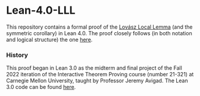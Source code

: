 # Lean-4.0-LLL

This repository contains a formal proof of the [Lovász Local Lemma](https://en.wikipedia.org/wiki/Lov%C3%A1sz_local_lemma) (and the symmetric corollary) in Lean 4.0. The proof closely follows (in both notation and logical structure) the one [here](https://theory.stanford.edu/~jvondrak/MATH233A-2018/Math233-lec02.pdf). 

### History

This proof began in Lean 3.0 as the midterm and final project of the Fall 2022 iteration of the Interactive Theorem Proving course (number 21-321) at Carnegie Mellon University, taught by Professor Jeremy Avigad. The Lean 3.0 code can be found [here](https://github.com/nsglover/lean-lovasz-local-lemma).

